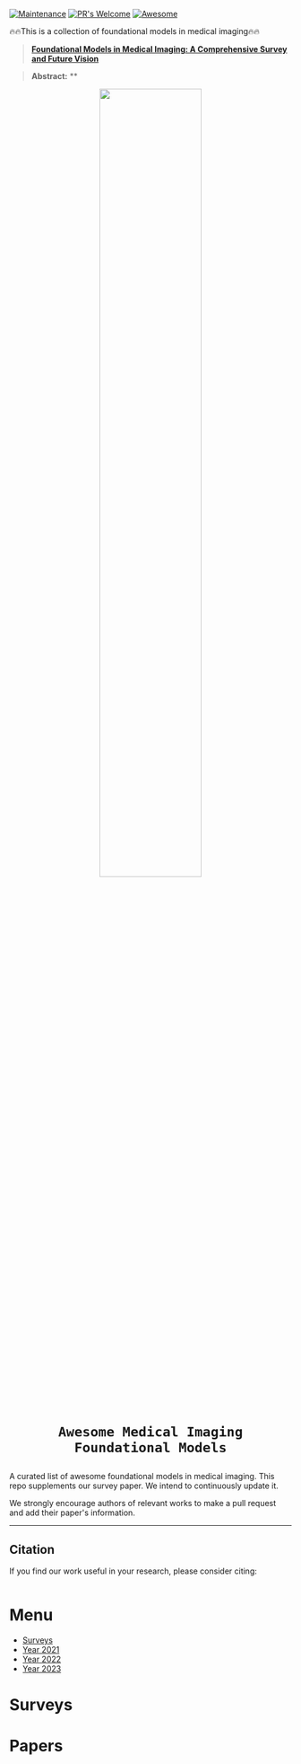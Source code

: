 [![Maintenance](https://img.shields.io/badge/Maintained%3F-yes-green.svg)](https://GitHub.com/Naereen/StrapDown.js/graphs/commit-activity)
[![PR's Welcome](https://img.shields.io/badge/PRs-welcome-brightgreen.svg?style=flat)](http://makeapullrequest.com)
[![Awesome](https://cdn.rawgit.com/sindresorhus/awesome/d7305f38d29fed78fa85652e3a63e154dd8e8829/media/badge.svg)](https://github.com/sindresorhus/awesome)

:fire::fire:This is a collection of foundational models in medical imaging:fire::fire:

> [**Foundational Models in Medical Imaging: A Comprehensive Survey and Future Vision**]()<br>


> **<p align="justify"> Abstract:** ** </p>


<div align='center'>
<img src="overview.svg" width="60%" height="60%">
</div>


# <p align=center>`Awesome Medical Imaging Foundational Models`</p>

A curated list of awesome foundational models in medical imaging. This repo supplements our survey paper. We intend to continuously update it.

We strongly encourage authors of relevant works to make a pull request and add their paper's information.

____

## Citation

If you find our work useful in your research, please consider citing:
```

```
# Menu

- [Surveys](#surveys)
- [Year 2021](#2021)
- [Year 2022](#2022)
- [Year 2023](#2023)

# Surveys

# Papers


